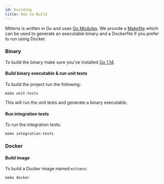 ```yaml
---
id: building
title: How to Build
---
```


Mittens is written in Go and uses [Go Modules](https://github.com/golang/go/wiki/Modules). 
We provide a [Makefile](https://github.com/ExpediaGroup/mittens/blob/master/Makefile) which can be used to generate an executable binary and a Dockerfile if you prefer to run using Docker.

### Binary

To build the binary make sure you've installed [Go 1.14](https://golang.org/dl/).

#### Build binary executable & run unit tests

To build the project run the following:
    
    make unit-tests

This will run the unit tests and generate a binary executable.
    
#### Run integration tests

To run the integration tests:

    make integration-tests
 
### Docker
#### Build image

To build a Docker image named `mittens`:

    make docker
